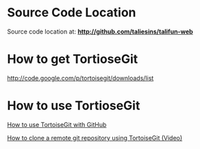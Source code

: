 # Source Code Location #
Source code location at: **http://github.com/taliesins/talifun-web**

# How to get TortioseGit #

http://code.google.com/p/tortoisegit/downloads/list

# How to use TortioseGit #

[How to use TortoiseGit with GitHub ](https://github.com/multitheftauto/multitheftauto/wiki/how-to-use-tortoisegit)

[How to clone a remote git repository using TortoiseGit (Video)](http://vimeo.com/9984118)